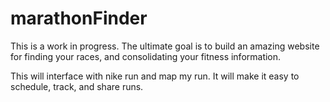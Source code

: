 marathonFinder
==============
This is a work in progress.  The ultimate goal is to build an amazing website for finding your races, and consolidating your fitness information.

This will interface with nike run and map my run.  It will make it easy to schedule, track, and share runs.